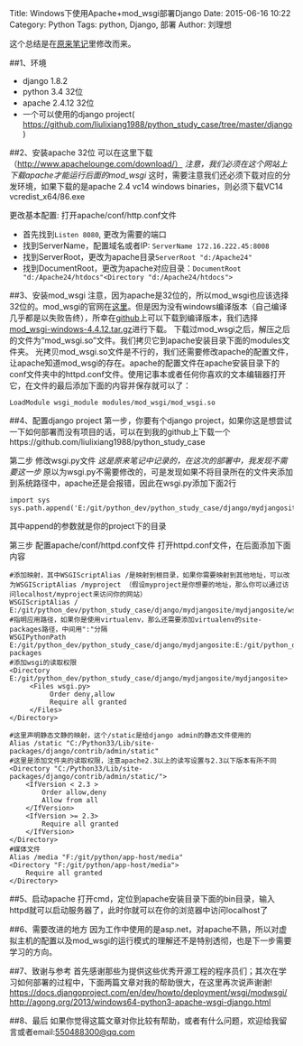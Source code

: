 Title: Windows下使用Apache+mod_wsgi部署Django
Date: 2015-06-16 10:22
Category: Python
Tags: python, Django, 部署
Author: 刘理想

这个总结是在[原来笔记](http://www.cnblogs.com/liulixiang/p/3543021.html)里修改而来。

##1、环境

- django 1.8.2
- python 3.4 32位
- apache 2.4.12 32位
- 一个可以使用的django project( https://github.com/liulixiang1988/python_study_case/tree/master/django)

##2、安装apache 32位
可以在这里下载（http://www.apachelounge.com/download/）
*注意，我们必须在这个网站上下载apache才能运行后面的mod_wsgi*
这时，需要注意我们还必须下载对应的分发环境，如果下载的是apache 2.4 vc14 windows binaries，则必须下载VC14 vcredist_x64/86.exe 

更改基本配置:
打开apache/conf/http.conf文件
- 首先找到`Listen 8080`, 更改为需要的端口
- 找到ServerName，配置域名或者IP: `ServerName 172.16.222.45:8008`
- 找到ServerRoot，更改为apache目录`ServerRoot "d:/Apache24"`
- 找到DocumentRoot，更改为apache对应目录：`DocumentRoot "d:/Apache24/htdocs"<Directory "d:/Apache24/htdocs">`

##3、安装mod_wsgi
注意，因为apache是32位的，所以mod_wsgi也应该选择32位的。mod_wsgi的官网在[这里](https://code.google.com/p/modwsgi/)。但是因为没有windows编译版本（自己编译几乎都是以失败告终），所幸在[github](https://github.com/GrahamDumpleton/mod_wsgi/releases)上可以下载到编译版本，我们选择[mod_wsgi-windows-4.4.12.tar.gz](https://github.com/GrahamDumpleton/mod_wsgi/releases/download/4.4.12/mod_wsgi-windows-4.4.12.tar.gz)进行下载。
下载过mod_wsgi之后，解压之后的文件为“mod_wsgi.so”文件。我们拷贝它到apache安装目录下面的modules文件夹。
光拷贝mod_wsgi.so文件是不行的，我们还需要修改apache的配置文件，让apache知道mod_wsgi的存在。apache的配置文件在apache安装目录下的conf文件夹中的httpd.conf文件。使用记事本或者任何你喜欢的文本编辑器打开它，在文件的最后添加下面的内容并保存就可以了：

```
LoadModule wsgi_module modules/mod_wsgi/mod_wsgi.so
```

##4、配置django project
第一步，你要有个django project，如果你这是想尝试一下如何部署而没有项目的话，可以在到我的github上下载一个https://github.com/liulixiang1988/python_study_case

第二步 修改wsgi.py文件
*这是原来笔记中记录的，在这次的部署中，我发现不需
要这一步*
原以为wsgi.py不需要修改的，可是发现如果不将目录所在的文件夹添加到系统路径中，apache还是会报错，因此在wsgi.py添加下面2行

```
import sys
sys.path.append('E:/git/python_dev/python_study_case/django/mydjangosite') 
```

其中append的参数就是你的project下的目录

第三步 配置apache/conf/httpd.conf文件
打开httpd.conf文件，在后面添加下面内容

```
#添加映射，其中WSGIScriptAlias /是映射到根目录，如果你需要映射到其他地址，可以改为WSGIScriptAlias /myproject （假设myproject是你想要的地址，那么你可以通过访问localhost/myproject来访问你的网站）
WSGIScriptAlias / E:/git/python_dev/python_study_case/django/mydjangosite/mydjangosite/wsgi.py
#指明应用路径，如果你是使用virtualenv，那么还需要添加virtualenv的site-packages路径，中间用":"分隔
WSGIPythonPath E:/git/python_dev/python_study_case/django/mydjangosite:E:/git/python_dev/envs/django/Lib/site-packages
#添加wsgi的读取权限
<Directory E:/git/python_dev/python_study_case/django/mydjangosite/mydjangosite>
     <Files wsgi.py>
          Order deny,allow
          Require all granted
     </Files>
</Directory>

#这里声明静态文静的映射，这个/static是给django admin的静态文件使用的
Alias /static "C:/Python33/Lib/site-packages/django/contrib/admin/static"
#这里是添加文件夹的读取权限，注意apache2.3以上的读写设置与2.3以下版本有所不同
<Directory "C:/Python33/Lib/site-packages/django/contrib/admin/static/"> 
    <IfVersion < 2.3 >
        Order allow,deny
        Allow from all
    </IfVersion>
    <IfVersion >= 2.3>
        Require all granted
    </IfVersion> 
</Directory>
#媒体文件
Alias /media "F:/git/python/app-host/media"
<Directory "F:/git/python/app-host/media"> 
    Require all granted
</Directory>
```

##5、启动apache
打开cmd，定位到apache安装目录下面的bin目录，输入httpd就可以启动服务器了，此时你就可以在你的浏览器中访问localhost了

##6、需要改进的地方
因为工作中使用的是asp.net，对apache不熟，所以对虚拟主机的配置以及mod_wsgi的运行模式的理解还不是特别透彻，也是下一步需要学习的方向。

##7、致谢与参考
首先感谢那些为提供这些优秀开源工程的程序员们；其次在学习如何部署的过程中，下面两篇文章对我的帮助很大，在这里再次说声谢谢!
https://docs.djangoproject.com/en/dev/howto/deployment/wsgi/modwsgi/
http://agong.org/2013/windows64-python3-apache-wsgi-django.html

##8、最后
如果你觉得这篇文章对你比较有帮助，或者有什么问题，欢迎给我留言或者email:550488300@qq.com

